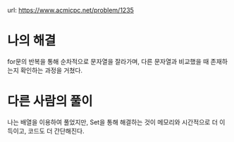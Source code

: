 url: https://www.acmicpc.net/problem/1235

# 나의 해결

for문의 반복을 통해 순차적으로 문자열을 잘라가며, 다른 문자열과 비교했을 때 존재하는지 확인하는 과정을 거쳤다.

# 다른 사람의 풀이

나는 배열을 이용하여 풀었지만, Set을 통해 해결하는 것이 메모리와 시간적으로 더 이득이고, 코드도 더 간단해진다.
